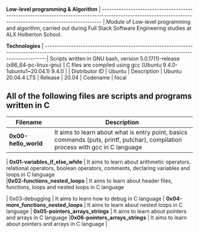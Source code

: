 __Low-level programming & Algorithm__ 
| ------------------------------------------------------------------------------------------------------------------------------------------------------------ |
Module of Low-level programming and algorithm, carried out during Full Stack Software Engineering studies at ALX Holberton School.

__Technologies__
| -------------------------------------------------------------------------------------------------------------------------------------------------------------|
 Scripts written in GNU bash, version 5.0.17(1)-release (x86_64-pc-linux-gnu) 
| C files are compiled using gcc (Ubuntu 9.4.0-1ubuntu1~20.04.1) 9.4.0 |
| Distributor ID | Ubuntu
| Description    | Ubuntu 20.04.4 LTS
| Release        | 20.04
| Codename       | focal
                                                                                                                       
                                                                                                                                      
 All of the following files are scripts and programs written in C 
---------------------------------------------------------------------------------------------------------------------------------------------------------------
                                                                                                                                                              
| __Filename__       |   __Description__  |
| -----------------  |  ---------------------------------------------------------------------------------------------------------------------------------------
| **0x00-hello_world**     |   	It aims to learn about what is entry point, basics commands (puts, printf, putchar), compilation process with gcc in C language
 
| **0x01-variables_if_else_while**	  |  It aims to learn about arithmetic operators, relational operators, boolean operators, comments, declaring variables and loops in C language  
|**0x02-functions_nested_loops**      |  It aims to learn about header files, functions, loops and nested loops in C language

| 0x03-debugging                 |   It aims to learn how to debug in C language
| __0x04-more_functions_nested_loops__  |   It aims to learn about nested loops in C language
| __0x05-pointers_arrays_strings__	    |   It aims to learn about pointers and arrays in C language
|__0x06-pointers_arrays_strings__	      |   It aims to learn about pointers and arrays in C language
| 	  
